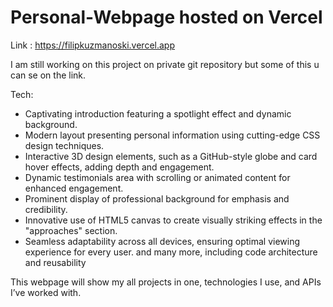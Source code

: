 # Personal-Webpage hosted on Vercel

Link : https://filipkuzmanoski.vercel.app


I am still working on this project  on private git repository but some of this u can se on the link.

Tech:
- Captivating introduction featuring a spotlight effect and dynamic background.
- Modern layout presenting personal information using cutting-edge CSS design techniques.
- Interactive 3D design elements, such as a GitHub-style globe and card hover effects, adding depth and engagement.
- Dynamic testimonials area with scrolling or animated content for enhanced engagement.
- Prominent display of professional background for emphasis and credibility.
- Innovative use of HTML5 canvas to create visually striking effects in the "approaches" section.
- Seamless adaptability across all devices, ensuring optimal viewing experience for every user.
  and many more, including code architecture and reusability 

This webpage will show my all projects in one, technologies I use, and APIs I’ve worked with.
